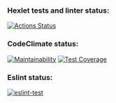 ### Hexlet tests and linter status:
[![Actions Status](https://github.com/JohnnyEp/frontend-project-lvl2/workflows/hexlet-check/badge.svg)](https://github.com/JohnnyEp/frontend-project-lvl2/actions)
### CodeClimate status:
[![Maintainability](https://api.codeclimate.com/v1/badges/da96656eb4a5c911c07a/maintainability)](https://codeclimate.com/github/JohnnyEp/frontend-project-lvl2/maintainability)
[![Test Coverage](https://api.codeclimate.com/v1/badges/da96656eb4a5c911c07a/test_coverage)](https://codeclimate.com/github/JohnnyEp/frontend-project-lvl2/test_coverage)
### Eslint status:
[![eslint-test](https://github.com/JohnnyEp/frontend-project-lvl2/actions/workflows/eslint-test.yml/badge.svg)](https://github.com/JohnnyEp/frontend-project-lvl2/actions/workflows/eslint-test.yml)